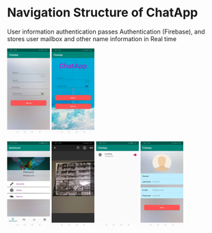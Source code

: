 # Navigation Structure of ChatApp
User information authentication passes Authentication (Firebase), and stores user mailbox and other name information in Real time

<img src="https://github.com/SimingZheng/ChatApp/blob/master/STRUCTURE%20images/1-1.jpg" height="200" width="100">  <img src="https://github.com/SimingZheng/ChatApp/blob/master/STRUCTURE%20images/1-2.jpg" height="200" width="100">

<img src="https://github.com/SimingZheng/ChatApp/blob/master/STRUCTURE%20images/2-1.jpg" height="200" width="100">  
<img src="https://github.com/SimingZheng/ChatApp/blob/master/STRUCTURE%20images/2-2.jpg" height="200" width="100"> 
<img src="https://github.com/SimingZheng/ChatApp/blob/master/STRUCTURE%20images/2-3.jpg" height="200" width="100"> 
<img src="https://github.com/SimingZheng/ChatApp/blob/master/STRUCTURE%20images/2-4.jpg" height="200" width="100"> 
